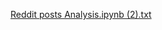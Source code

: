 [Reddit posts Analysis.ipynb (2).txt](https://github.com/user-attachments/files/17030645/Reddit.posts.Analysis.ipynb.2.txt)

